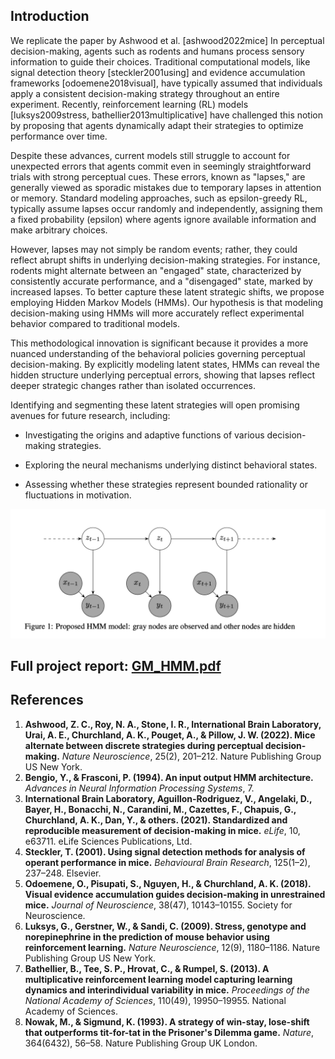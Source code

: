 ## Introduction

We replicate the paper by Ashwood et al. [ashwood2022mice] In perceptual decision-making, agents such as rodents and humans process sensory information to guide their choices. Traditional computational models, like signal detection theory [steckler2001using] and evidence accumulation frameworks [odoemene2018visual], have typically assumed that individuals apply a consistent decision-making strategy throughout an entire experiment. Recently, reinforcement learning (RL) models [luksys2009stress, bathellier2013multiplicative] have challenged this notion by proposing that agents dynamically adapt their strategies to optimize performance over time.

Despite these advances, current models still struggle to account for unexpected errors that agents commit even in seemingly straightforward trials with strong perceptual cues. These errors, known as "lapses," are generally viewed as sporadic mistakes due to temporary lapses in attention or memory. Standard modeling approaches, such as epsilon-greedy RL, typically assume lapses occur randomly and independently, assigning them a fixed probability (epsilon) where agents ignore available information and make arbitrary choices.

However, lapses may not simply be random events; rather, they could reflect abrupt shifts in underlying decision-making strategies. For instance, rodents might alternate between an "engaged" state, characterized by consistently accurate performance, and a "disengaged" state, marked by increased lapses. To better capture these latent strategic shifts, we propose employing Hidden Markov Models (HMMs). Our hypothesis is that modeling decision-making using HMMs will more accurately reflect experimental behavior compared to traditional models.

This methodological innovation is significant because it provides a more nuanced understanding of the behavioral policies governing perceptual decision-making. By explicitly modeling latent states, HMMs can reveal the hidden structure underlying perceptual errors, showing that lapses reflect deeper strategic changes rather than isolated occurrences.

Identifying and segmenting these latent strategies will open promising avenues for future research, including:

- Investigating the origins and adaptive functions of various decision-making strategies.

- Exploring the neural mechanisms underlying distinct behavioral states.

- Assessing whether these strategies represent bounded rationality or fluctuations in motivation.

![Proposed GM](HMM.png)
## Full project report: [GM_HMM.pdf](GM_HMM.pdf)

## References

1. **Ashwood, Z. C., Roy, N. A., Stone, I. R., International Brain Laboratory, Urai, A. E., Churchland, A. K., Pouget, A., & Pillow, J. W. (2022). Mice alternate between discrete strategies during perceptual decision-making.** *Nature Neuroscience*, 25(2), 201–212. Nature Publishing Group US New York.
2. **Bengio, Y., & Frasconi, P. (1994). An input output HMM architecture.** *Advances in Neural Information Processing Systems*, 7.
3. **International Brain Laboratory, Aguillon-Rodriguez, V., Angelaki, D., Bayer, H., Bonacchi, N., Carandini, M., Cazettes, F., Chapuis, G., Churchland, A. K., Dan, Y., & others. (2021). Standardized and reproducible measurement of decision-making in mice.** *eLife*, 10, e63711. eLife Sciences Publications, Ltd.
4. **Steckler, T. (2001). Using signal detection methods for analysis of operant performance in mice.** *Behavioural Brain Research*, 125(1–2), 237–248. Elsevier.
5. **Odoemene, O., Pisupati, S., Nguyen, H., & Churchland, A. K. (2018). Visual evidence accumulation guides decision-making in unrestrained mice.** *Journal of Neuroscience*, 38(47), 10143–10155. Society for Neuroscience.
6. **Luksys, G., Gerstner, W., & Sandi, C. (2009). Stress, genotype and norepinephrine in the prediction of mouse behavior using reinforcement learning.** *Nature Neuroscience*, 12(9), 1180–1186. Nature Publishing Group US New York.
7. **Bathellier, B., Tee, S. P., Hrovat, C., & Rumpel, S. (2013). A multiplicative reinforcement learning model capturing learning dynamics and interindividual variability in mice.** *Proceedings of the National Academy of Sciences*, 110(49), 19950–19955. National Academy of Sciences.
8. **Nowak, M., & Sigmund, K. (1993). A strategy of win-stay, lose-shift that outperforms tit-for-tat in the Prisoner's Dilemma game.** *Nature*, 364(6432), 56–58. Nature Publishing Group UK London.
